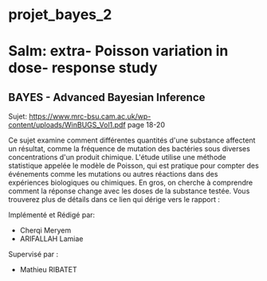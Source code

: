 # projet_bayes_2
# Salm: extra- Poisson variation in dose- response study
## BAYES - Advanced Bayesian Inference

Sujet: https://www.mrc-bsu.cam.ac.uk/wp-content/uploads/WinBUGS_Vol1.pdf page 18-20

Ce sujet examine comment différentes quantités d'une substance affectent un résultat, comme la fréquence de mutation des bactéries sous diverses concentrations d'un produit chimique. L'étude utilise une méthode statistique appelée le modèle de Poisson, qui est pratique pour compter des événements comme les mutations ou autres réactions dans des expériences biologiques ou chimiques. En gros, on cherche à comprendre comment la réponse change avec les doses de la substance testée. Vous trouverez plus de détails dans ce lien qui dérige vers le rapport :

Implémenté et Rédigé par:
- Cherqi Meryem
- ARIFALLAH Lamiae


Supervisé par :
  - Mathieu RIBATET	
